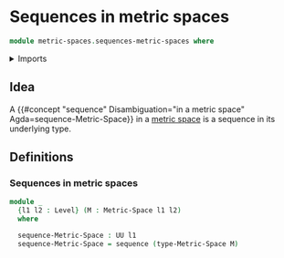 # Sequences in metric spaces

```agda
module metric-spaces.sequences-metric-spaces where
```

<details><summary>Imports</summary>

```agda
open import foundation.sequences
open import foundation.universe-levels

open import metric-spaces.metric-spaces
```

</details>

## Idea

A
{{#concept "sequence" Disambiguation="in a metric space" Agda=sequence-Metric-Space}}
in a [metric space](metric-spaces.metricc-spaces.md) is a sequence in its
underlying type.

## Definitions

### Sequences in metric spaces

```agda
module _
  {l1 l2 : Level} (M : Metric-Space l1 l2)
  where

  sequence-Metric-Space : UU l1
  sequence-Metric-Space = sequence (type-Metric-Space M)
```
